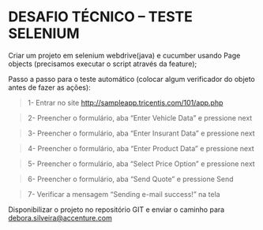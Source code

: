 # DESAFIO TÉCNICO – TESTE SELENIUM

Criar um projeto em selenium webdrive(java) e cucumber usando Page objects (precisamos executar o script através da feature);

Passo a passo para o teste automático (colocar algum verificador do objeto antes de fazer as ações):

>1- Entrar no site http://sampleapp.tricentis.com/101/app.php

>2- Preencher o formulário, aba “Enter Vehicle Data” e pressione next

>3- Preencher o formulário, aba “Enter Insurant Data” e pressione next

>4- Preencher o formulário, aba “Enter Product Data” e pressione next

>5- Preencher o formulário, aba “Select Price Option” e pressione next

>6- Preencher o formulário, aba “Send Quote” e pressione Send

>7- Verificar a mensagem “Sending e-mail success!” na tela

Disponibilizar o projeto no repositório GIT e enviar o caminho para debora.silveira@accenture.com
